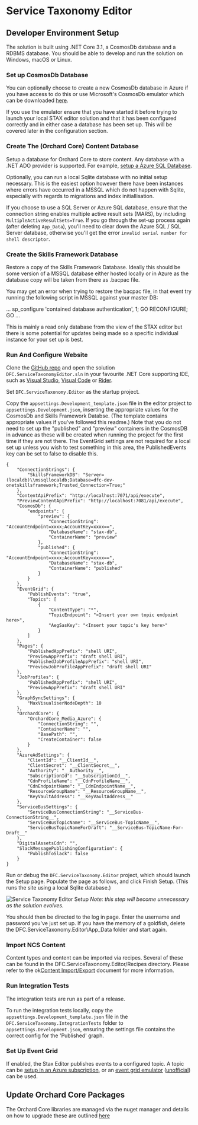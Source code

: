 # Service Taxonomy Editor

## Developer Environment Setup

The solution is built using .NET Core 3.1, a CosmosDb database and a RDBMS database. You should be able to develop and run the solution on Windows, macOS or Linux.

### Set up CosmosDb Database

You can optionally choose to create a new CosmosDb database in Azure if you have access to do this or use Microsoft's CosmosDb emulator which can be downloaded [here](https://docs.microsoft.com/en-us/azure/cosmos-db/local-emulator?tabs=ssl-netstd21).

If you use the emulator ensure that you have started it before trying to launch your local STAX editor solution and that it has been configured correctly and in either case a database has been set up. This will be covered later in the configuration section.

### Create The (Orchard Core) Content Database

Setup a database for Orchard Core to store content. Any database with a .NET ADO provider is supported. For example, [setup a Azure SQL Database](https://docs.microsoft.com/en-us/azure/sql-database/sql-database-single-database-get-started?tabs=azure-portal).

Optionally, you can run a local Sqlite database with no initial setup necessary. This is the easiest option however there have been instances where errors have occurred in a MSSQL which do not happen with Sqlite, especially with regards to migrations and index initiallisation.

If you choose to use a SQL Server or Azure SQL database, ensure that the connection string enables multiple active result sets (MARS), by including `MultipleActiveResultSets=True`. If you go through the set-up process again (after deleting `App_Data`), you'll need to clear down the Azure SQL / SQL Server database, otherwise you'll get the error `invalid serial number for shell descriptor`.

### Create the Skills Framework Database

Restore a copy of the Skills Framework Database. Ideally this should be some version of a MSSQL database either hosted locally or in Azure as the database copy will be taken from there as .bacpac file.

You may get an error when trying to restore the bacpac file, in that event try running the following script in MSSQL against your master DB:

...
sp_configure 'contained database authentication', 1;
GO
RECONFIGURE;
GO
...

This is mainly a read only database from the view of the STAX editor but there is some potential for updates being made so a specific individual instance for your set up is best.

### Run And Configure Website

Clone the [GitHub repo](https://github.com/SkillsFundingAgency/dfc-servicetaxonomy-editor) and open the solution `DFC.ServiceTaxonomyEditor.sln` in your favourite .NET Core supporting IDE, such as [Visual Studio](https://visualstudio.microsoft.com/), [Visual Code](https://code.visualstudio.com/) or [Rider](https://www.jetbrains.com/rider/).

Set `DFC.ServiceTaxonomy.Editor` as the startup project.

Copy the `appsettings.Development_template.json` file in the editor project to `appsettings.Development.json`, inserting the appropriate values for the CosmosDb and Skills Framework Databse. (The template contains appropriate values if you've followed this readme.)
Note that you do not need to set up the "published" and "preview" containers in the CosmosDB in advance as these will be created when running the project for the first time if they are not there.
The EventGrid settings are not required for a local set up unless you wish to test something in this area, the PublishedEvents key can be set to false to disable this.

```
{
    "ConnectionStrings": {
        "SkillsFrameworkDB": "Server=(localdb)\\mssqllocaldb;Database=dfc-dev-onetskillsframework;Trusted_Connection=True;"
    },
    "ContentApiPrefix": "http://localhost:7071/api/execute",
    "PreviewContentApiPrefix": "http://localhost:7081/api/execute",
    "CosmosDb": {
        "endpoints": {
            "preview": {
                "ConnectionString": "AccountEndpoint=xxxx;AccountKey=xxxx==",
                "DatabaseName": "stax-db",
                "ContainerName": "preview"
            },
            "published": {
                "ConnectionString": "AccountEndpoint=xxxx;AccountKey=xxxx==",
                "DatabaseName": "stax-db",
                "ContainerName": "published"
            }
        }
    },
    "EventGrid": {
        "PublishEvents": "true",
        "Topics": [
            {
                "ContentType": "*",
                "TopicEndpoint": "<Insert your own topic endpoint here>",
                "AegSasKey": "<Insert your topic's key here>"
            }
        ]
    },
    "Pages": {
        "PublishedAppPrefix": "shell URI",
        "PreviewAppPrefix": "draft shell URI",
        "PublishedJobProfileAppPrefix": "shell URI",
        "PreviewJobProfileAppPrefix": "draft shell URI"
    },
    "JobProfiles": {
        "PublishedAppPrefix": "shell URI",
        "PreviewAppPrefix": "draft shell URI"
    },
    "GraphSyncSettings": {
        "MaxVisualiserNodeDepth": 10
    },
    "OrchardCore": {
        "OrchardCore_Media_Azure": {
            "ConnectionString": "",
            "ContainerName": "",
            "BasePath": "",
            "CreateContainer": false
        }
    },
    "AzureAdSettings": {
        "ClientId": "__ClientId__",
        "ClientSecret": "__ClientSecret__",
        "Authority": "__Authority__",
        "SubscriptionId": "__SubscriptionId__",
        "CdnProfileName": "__CdnProfileName__",
        "CdnEndpointName": "__CdnEndpointName__",
        "ResourceGroupName": "__ResourceGroupName__",
        "KeyVaultAddress": "__KeyVaultAddress__"
    },
    "ServiceBusSettings": {
        "ServiceBusConnectionString": "__ServiceBus-ConnectionString__",
        "ServiceBusTopicName": "__ServiceBus-TopicName__",
        "ServiceBusTopicNameForDraft": "__ServiceBus-TopicName-For-Draft__"
    },
    "DigitalAssetsCdn": "",
    "SlackMessagePublishingConfiguration": {
        "PublishToSlack": false
    }
}
```

Run or debug the `DFC.ServiceTaxonomy.Editor` project, which should launch the Setup page. Populate the page as follows, and click Finish Setup. (This runs the site using a local Sqlite database.)

![Service Taxonomy Editor Setup](Images/EditorSetup.png)
*Note: this step will become unnecessary as the solution evolves.*

You should then be directed to the log in page. Enter the username and password you've just set up. If you have the memory of a goldfish, delete the DFC.ServiceTaxonomy.Editor\App_Data folder and start again.

### Import NCS Content

Content types and content can be imported via recipes. Several of these can be found in the DFC.ServiceTaxonomy.Editor/Recipes directory. Please refer to the ok[Content Import/Export](Documentation/Content.md) document for more information.

### Run Integration Tests

The integration tests are run as part of a release.

To run the integration tests locally, copy the `appsettings.Development_template.json` file in the `DFC.ServiceTaxonomy.IntegrationTests` folder to `appsettings.Development.json`, ensuring the settings file contains the correct config for the 'Published' graph.

### Set Up Event Grid

If enabled, the Stax Editor publishes events to a configured topic. A topic can be [setup in an Azure subscription](https://docs.microsoft.com/en-us/azure/event-grid/custom-event-quickstart-portal), or an [event grid emulator](https://github.com/Azure/eventgrid-emulator) ([unofficial](https://github.com/ravinsp/eventgrid-emulator)) can be used.

## Update Orchard Core Packages

The Orchard Core libraries are managed via the nuget manager and details on how to upgrade these are outlined [here](https://skillsfundingagency.atlassian.net/wiki/spaces/DFC/pages/3735748617/Orchard+Core+upgrade)
